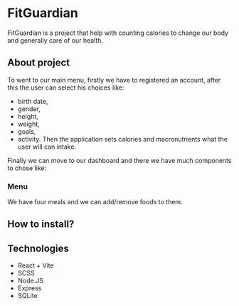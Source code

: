 # FitGuardian #
FitGuardian is a project that help with counting calories to change our body and generally care of our health.

## About project ##
To went to our main menu, firstly we have to registered an account, after this the user can select his choices like:
- birth date,
- gender,
- height,
- weight,
- goals,
- activity.
Then the application sets calories and macronutrients what the user will can intake.


Finally we can move to our dashboard and there we have much components to chose like:
### Menu ###
We have four meals and we can add/remove foods to them.


## How to install? ##

## Technologies ##
- React + Vite
- SCSS
- Node.JS
- Express
- SQLite
